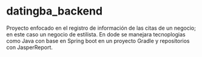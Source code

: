 # datingba_backend
Proyecto enfocado en el registro de información de las citas de un negocio; en este caso un negocio de estilista. En dode se manejara tecnoplogias como Java con base en Spring boot en un proyecto Gradle y repositorios con JasperReport.
